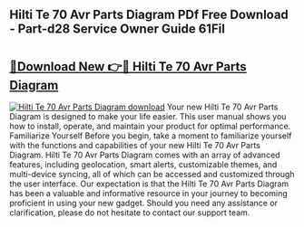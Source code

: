 ## Hilti Te 70 Avr Parts Diagram PDf Free Download - Part-d28 Service Owner Guide 61Fil

# <h2><a href="http://dfrpe8.blite.top/?on=Hilti+Te+70+Avr+Parts+Diagram">🔗Download New 👉🔴 Hilti Te 70 Avr Parts Diagram</a></h2>

[![Hilti Te 70 Avr Parts Diagram download](https://i.imgur.com/lujVjoI.png)](http://dfrpe8.blite.top/?on=Hilti+Te+70+Avr+Parts+Diagram)
Your new Hilti Te 70 Avr Parts Diagram is designed to make your life easier. This user manual shows you how to install, operate, and maintain your product for optimal performance. Familiarize Yourself Before you begin, take a moment to familiarize yourself with the functions and capabilities of your new Hilti Te 70 Avr Parts Diagram. Hilti Te 70 Avr Parts Diagram comes with an array of advanced features, including geolocation, smart alerts, customizable themes, and multi-device syncing, all of which can be accessed and customized through the user interface. Our expectation is that the Hilti Te 70 Avr Parts Diagram has been a valuable and informative resource in your journey to becoming proficient in using your new gadget. Should you need any assistance or clarification, please do not hesitate to contact our support team.
